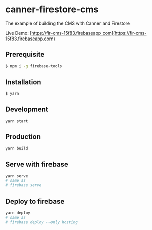# canner-firestore-cms
The example of building the CMS with Canner and Firestore

Live Demo: [https://fir-cms-15f83.firebaseapp.com](https://fir-cms-15f83.firebaseapp.com)

## Prerequisite

```sh
$ npm i -g firebase-tools
```

## Installation

```sh
$ yarn
```

## Development

```sh
yarn start
```

## Production

```sh
yarn build
```

## Serve with firebase

```sh
yarn serve
# same as
# firebase serve
```

## Deploy to firebase

```sh
yarn deploy
# same as
# firebase deploy --only hosting
```
